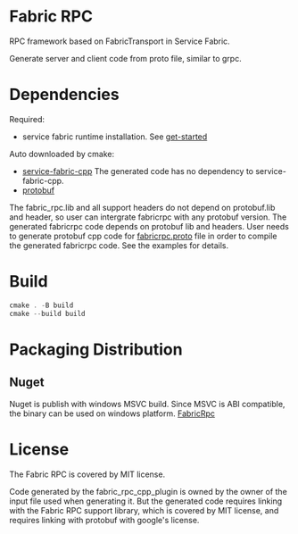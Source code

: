# Fabric RPC
RPC framework based on FabricTransport in Service Fabric.

Generate server and client code from proto file, similar to grpc.

# Dependencies
Required:
* service fabric runtime installation. See [get-started](https://learn.microsoft.com/en-us/azure/service-fabric/service-fabric-get-started)

Auto downloaded by cmake:
* [service-fabric-cpp](https://github.com/youyuanwu/service-fabric-cpp)
    The generated code has no dependency to service-fabric-cpp.
* [protobuf](https://github.com/protocolbuffers/protobuf)

The fabric_rpc.lib and all support headers do not depend on protobuf.lib and header, so user can intergrate fabricrpc with any protobuf version.
The generated fabricrpc code depends on protobuf lib and headers.
User needs to generate protobuf cpp code for [fabricrpc.proto](../protos/fabricrpc.proto) file in order to compile the generated fabricrpc code.
See the examples for details.

# Build
```ps1
cmake . -B build
cmake --build build
```
# Packaging Distribution
## Nuget
Nuget is publish with windows MSVC build. Since MSVC is ABI compatible, the binary can be used on windows platform.
[FabricRpc](https://www.nuget.org/packages/FabricRpc)

# License
The Fabric RPC is covered by MIT license.

Code generated by the fabric_rpc_cpp_plugin is owned by the owner of the input file used when generating it.
But the generated code requires linking with the Fabric RPC support library, which is covered by MIT license,
and requires linking with protobuf with google's license.